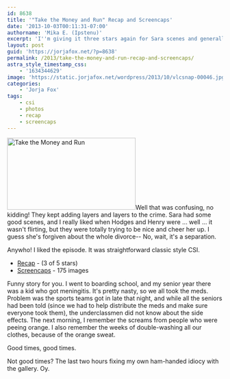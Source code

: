 ```yaml
---
id: 8638
title: '"Take the Money and Run" Recap and Screencaps'
date: '2013-10-03T00:11:31-07:00'
authorname: 'Mika E. (Ipstenu)'
excerpt: 'I''m giving it three stars again for Sara scenes and generally awesomeness. Worth watching, def!'
layout: post
guid: 'https://jorjafox.net/?p=8638'
permalink: /2013/take-the-money-and-run-recap-and-screencaps/
astra_style_timestamp_css:
    - '1634344629'
image: 'https://static.jorjafox.net/wordpress/2013/10/vlcsnap-00046.jpg'
categories:
    - 'Jorja Fox'
tags:
    - csi
    - photos
    - recap
    - screencaps
---
```


<img class="alignleft size-medium wp-image-8640" src="//jfo-static.net/wordpress/2013/10/vlcsnap-00046.jpg" alt="Take the Money and Run" width="300" height="168" />Well that was confusing, no kidding! They kept adding layers and layers to the crime. Sara had some good scenes, and I really liked when Hodges and Henry were ... well ... it wasn't flirting, but they were totally trying to be nice and cheer her up. I guess she's forgiven about the whole divorce-- No, wait, it's a separation.

Anywho! I liked the episode. It was straightforward classic style CSI.
<ul>
 	<li><a href="https://jorjafox.net/wiki/Take_the_Money_and_Run">Recap</a> - (3 of 5 stars)</li>
 	<li><a href="https://jorjafox.net/gallery/tv/csi/season14/02-ttmar/">Screencaps</a> - 175 images</li>
</ul>
Funny story for you. I went to boarding school, and my senior year there was a kid who got meningitis. It's pretty nasty, so we all took the meds. Problem was the sports teams got in late that night, and while all the seniors had been told (since we had to help distribute the meds and make sure everyone took them), the underclassmen did not know about the side effects. The next morning, I remember the screams from people who were peeing orange. I also remember the weeks of double-washing all our clothes, because of the orange sweat.

Good times, good times.

Not good times? The last two hours fixing my own ham-handed idiocy with the gallery. Oy.
